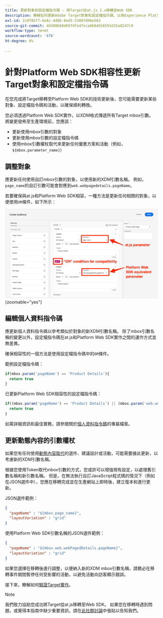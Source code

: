 ```yaml
---
title: 更新對象和設定檔指令碼 — 將Target從at.js 2.x移轉至Web SDK
description: 瞭解如何更新Adobe Target對象和設定檔指令碼，以與Experience Platform Web SDK相容。
exl-id: 2c0f85f7-6e8c-4d0b-8ed5-53897d06e563
source-git-commit: d4308b68d6974fe47eca668dd16555d15a8247c9
workflow-type: tm+mt
source-wordcount: '476'
ht-degree: 0%

---
```


# 針對Platform Web SDK相容性更新Target對象和設定檔指令碼

在您完成將Target移轉至Platform Web SDK的技術更新後，您可能需要更新某些對象、設定檔指令碼和活動，以確保順利轉換。

您必須透過Platform Web SDK實作，以XDM格式傳遞所有Target mbox引數。 將變更發佈至生產環境前，您應該：

* 更新使用mbox引數的對象
* 更新使用mbox引數的設定檔指令碼
* 使用mbox引數權杖取代來更新任何優惠方案和活動（例如，`${mbox.parameter_name}`）

## 調整對象

應更新任何使用自訂mbox引數的對象，以使用新的XDM引數名稱。 例如，`page_name`的自訂引數可能會對應到`web.webpagedetails.pageName`。

若要確保與at.js和Platform Web SDK相容，一種方法是更新任何相關的對象，以便使用`OR`條件，如下所示：

![如何檢視更新Platform Web SDK相容性的Target對象](assets/target-audience-update.png){zoomable="yes"}

## 編輯個人資料指令碼

應更新個人資料指令碼以參考類似於對象的新XDM引數名稱。 除了mbox引數名稱的變更以外，設定檔指令碼在at.js和Platform Web SDK實作之間的運作方式並無差異。

確保相容性的一個方法是使用設定檔指令碼中的`OR`條件。

範例設定檔指令碼：

```Javascript
if(mbox.param('pageName') == 'Product Details'){
  return true
}
```

已更新Platform Web SDK相容性的設定檔指令碼：

```Javascript
if((mbox.param('pageName') == 'Product Details') || (mbox.param('web.webPageDetails.pageName') =='Product Details')){
  return true
}
```

如需詳細資訊和最佳實務，請參閱關於[個人資料指令碼](https://experienceleague.adobe.com/docs/target/using/audiences/visitor-profiles/profile-parameters.html)的專屬檔案。

## 更新動態內容的引數權杖

如果您有任何使用[動態內容取代](https://experienceleague.adobe.com/docs/target/using/experiences/offers/passing-profile-attributes-to-the-html-offer.html)的選件、建議設計或活動，可能需要據此更新，以考慮新的XDM引數名稱。

根據您使用Token取代mbox引數的方式，您或許可以增強現有設定，以處理舊引數名稱和新引數名稱。 但是，在無法執行自訂JavaScript程式碼的情況下（例如在JSON選件中），您應在移轉完成並在生產網站上即時後，建立復本和進行更新。

JSON選件範例：

```JSON
{
  "pageName" : "${mbox.page_name}",
  "layoutVariation" : "grid"
}
```

使用Platform Web SDK引數名稱的JSON選件範例：

```JSON
{
  "pageName" : "${mbox.web.webPagedDetails.pageName}",
  "layoutVariation" : "grid"
}
```

如果您選擇在移轉後進行調整，以便納入新的XDM mbox引數名稱，請務必在移轉事件期間暫停任何受影響的活動，以避免活動向訪客顯示錯誤。

接下來，瞭解如何[驗證Target實作](validate.md)。

>[!NOTE]
>
>我們致力協助您成功將Target從at.js移轉至Web SDK。 如果您在移轉時遇到問題，或覺得本指南中缺少重要資訊，請在[此社群討論](https://experienceleaguecommunities.adobe.com/t5/adobe-experience-platform-data/tutorial-discussion-migrate-target-from-at-js-to-web-sdk/m-p/575587#M463)中張貼以告知我們。
